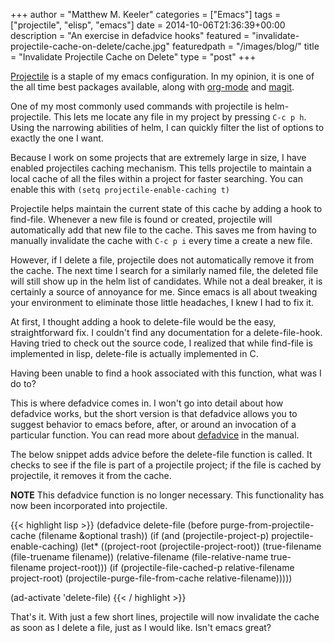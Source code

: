 +++
author = "Matthew M. Keeler"
categories = ["Emacs"]
tags = ["projectile", "elisp", "emacs"]
date = 2014-10-06T21:36:39+00:00
description = "An exercise in defadvice hooks"
featured = "invalidate-projectile-cache-on-delete/cache.jpg"
featuredpath = "/images/blog/"
title = "Invalidate Projectile Cache on Delete"
type = "post"
+++

[Projectile](https://github.com/bbatsov/projectile) is a staple of my emacs
configuration.  In my opinion, it is one of the all time best packages
available, along with [org-mode](https://github.com/jwiegley/org-mode) and
[magit](https://github.com/magit/magit).

One of my most commonly used commands with projectile is helm-projectile.  This
lets me locate any file in my project by pressing `C-c p h`.  Using the
narrowing abilities of helm, I can quickly filter the list of options to
exactly the one I want.<!--more-->

Because I work on some projects that are extremely large in size, I have
enabled projectiles caching mechanism.  This tells projectile to maintain a
local cache of all the files within a project for faster searching.  You can
enable this with `(setq projectile-enable-caching t)`

Projectile helps maintain the current state of this cache by adding a hook to
find-file.  Whenever a new file is found or created, projectile will
automatically add that new file to the cache.  This saves me from having to
manually invalidate the cache with `C-c p i` every time a create a new file.

However, if I delete a file, projectile does not automatically remove it from
the cache.  The next time I search for a similarly named file, the deleted file
will still show up in the helm list of candidates.  While not a deal breaker,
it is certainly a source of annoyance for me.  Since emacs is all about
tweaking your environment to eliminate those little headaches, I knew I had to
fix it.

At first, I thought adding a hook to delete-file would be the easy,
straightforward fix.  I couldn't find any documentation for a
delete-file-hook.  Having tried to check out the source code, I realized that
while find-file is implemented in lisp, delete-file is actually implemented in
C.

Having been unable to find a hook associated with this function, what was I do
to?

This is where defadvice comes in.  I won't go into detail about how defadvice
works, but the short version is that defadvice allows you to suggest behavior
to emacs before, after, or around an invocation of a particular function.  You
can read more about
[defadvice](https://www.gnu.org/software/emacs/manual/html_node/elisp/Advising-Functions.html)
in the manual.

The below snippet adds advice before the delete-file function is called.  It
checks to see if the file is part of a projectile project; if the file is
cached by projectile, it removes it from the cache.

**NOTE** This defadvice function is no longer necessary.  This functionality has
 now been incorporated into projectile.

{{< highlight lisp >}}
(defadvice delete-file (before purge-from-projectile-cache (filename &optional trash))
  (if (and (projectile-project-p) projectile-enable-caching)
      (let* ((project-root (projectile-project-root))
             (true-filename (file-truename filename))
             (relative-filename (file-relative-name true-filename project-root)))
        (if (projectile-file-cached-p relative-filename project-root)
            (projectile-purge-file-from-cache relative-filename)))))

(ad-activate 'delete-file)
{{< / highlight >}}

That's it.  With just a few short lines, projectile will now invalidate the
cache as soon as I delete a file, just as I would like.  Isn't emacs great?
